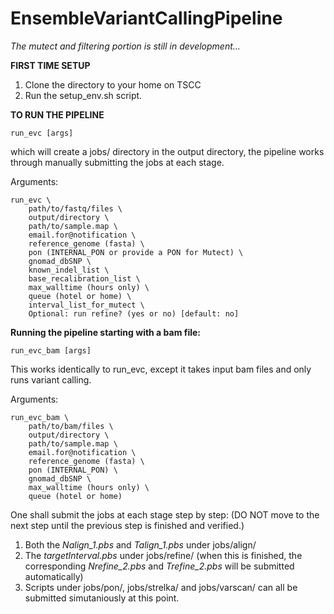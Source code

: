 # EnsembleVariantCallingPipeline
*The mutect and filtering portion is still in development...*


**FIRST TIME SETUP**

1. Clone the directory to your home on TSCC
2. Run the setup_env.sh script.


**TO RUN THE PIPELINE**
```
run_evc [args]
```
which will create a jobs/ directory in the output directory, the pipeline works through manually submitting the jobs at each stage.

Arguments:
```
run_evc \
	path/to/fastq/files \
	output/directory \
	path/to/sample.map \
	email.for@notification \
	reference_genome (fasta) \
	pon (INTERNAL_PON or provide a PON for Mutect) \
	gnomad_dbSNP \
	known_indel_list \
	base_recalibration_list \
	max_walltime (hours only) \
	queue (hotel or home) \
	interval_list_for_mutect \
	Optional: run refine? (yes or no) [default: no]
```

**Running the pipeline starting with a bam file:**
```
run_evc_bam [args]
```
This works identically to run_evc, except it takes input bam files and only runs variant calling.

Arguments:
```
run_evc_bam \
	path/to/bam/files \
	output/directory \
	path/to/sample.map \
	email.for@notification \
	reference_genome (fasta) \
	pon (INTERNAL_PON) \
	gnomad_dbSNP \
	max_walltime (hours only) \
	queue (hotel or home)
```



One shall submit the jobs at each stage step by step: (DO NOT move to the next step until the previous step is finished and verified.)

1. Both the *Nalign_1.pbs* and *Talign_1.pbs* under jobs/align/
2. The *targetInterval.pbs* under jobs/refine/ (when this is finished, the corresponding *Nrefine_2.pbs* and *Trefine_2.pbs* will be submitted automatically)
3. Scripts under jobs/pon/, jobs/strelka/ and jobs/varscan/ can all be submitted simutaniously at this point.
